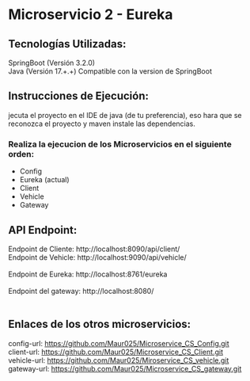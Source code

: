 # Microservicio 2 - Eureka

## Tecnologías Utilizadas:

SpringBoot (Versión 3.2.0)<br>
Java (Versión 17.+.+) Compatible con la version de SpringBoot<br>

## Instrucciones de Ejecución:

jecuta el proyecto en el IDE de java (de tu preferencia), eso hara que se reconozca el proyecto y maven instale las dependencias. <br>

### Realiza la ejecucion de los Microservicios en el siguiente orden:

- Config
- Eureka (actual)
- Client
- Vehicle
- Gateway

## API Endpoint:

Endpoint de Cliente: http://localhost:8090/api/client/<br>
Endpoint de Vehicle: http://localhost:9090/api/vehicle/<br>
<br>
Endpoint de Eureka: http://localhost:8761/eureka<br>
<br>
Endpoint del gateway: http://localhost:8080/<br>
<br>

## Enlaces de los otros microservicios:

config-url: https://github.com/Maur025/Microservice_CS_Config.git<br>
client-url: https://github.com/Maur025/Microservice_CS_Client.git<br>
vehicle-url: https://github.com/Maur025/Miroservice_CS_vehicle.git<br>
gateway-url: https://github.com/Maur025/Microservice_CS_gateway.git<br>
